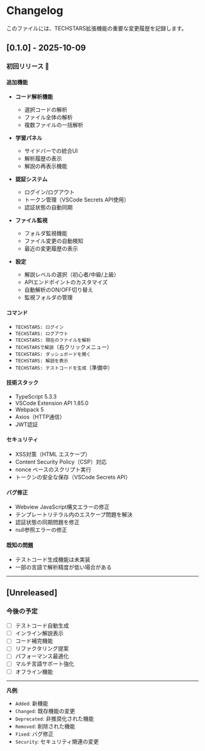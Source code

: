 # Changelog

このファイルには、TECHSTARS拡張機能の重要な変更履歴を記録します。

## [0.1.0] - 2025-10-09

### 初回リリース 🎉

#### 追加機能
- **コード解析機能**
  - 選択コードの解析
  - ファイル全体の解析
  - 複数ファイルの一括解析

- **学習パネル**
  - サイドバーでの統合UI
  - 解析履歴の表示
  - 解説の再表示機能

- **認証システム**
  - ログイン/ログアウト
  - トークン管理（VSCode Secrets API使用）
  - 認証状態の自動同期

- **ファイル監視**
  - フォルダ監視機能
  - ファイル変更の自動検知
  - 最近の変更履歴の表示

- **設定**
  - 解説レベルの選択（初心者/中級/上級）
  - APIエンドポイントのカスタマイズ
  - 自動解析のON/OFF切り替え
  - 監視フォルダの管理

#### コマンド
- `TECHSTARS: ログイン`
- `TECHSTARS: ログアウト`
- `TECHSTARS: 現在のファイルを解析`
- `TECHSTARSで解説`（右クリックメニュー）
- `TECHSTARS: ダッシュボードを開く`
- `TECHSTARS: 解説を表示`
- `TECHSTARS: テストコードを生成`（準備中）

#### 技術スタック
- TypeScript 5.3.3
- VSCode Extension API 1.85.0
- Webpack 5
- Axios（HTTP通信）
- JWT認証

#### セキュリティ
- XSS対策（HTML エスケープ）
- Content Security Policy（CSP）対応
- nonce ベースのスクリプト実行
- トークンの安全な保存（VSCode Secrets API）

#### バグ修正
- Webview JavaScript構文エラーの修正
- テンプレートリテラル内のエスケープ問題を解決
- 認証状態の同期問題を修正
- null参照エラーの修正

#### 既知の問題
- テストコード生成機能は未実装
- 一部の言語で解析精度が低い場合がある

---

## [Unreleased]

### 今後の予定
- [ ] テストコード自動生成
- [ ] インライン解説表示
- [ ] コード補完機能
- [ ] リファクタリング提案
- [ ] パフォーマンス最適化
- [ ] マルチ言語サポート強化
- [ ] オフライン機能

---

**凡例**:
- `Added`: 新機能
- `Changed`: 既存機能の変更
- `Deprecated`: 非推奨化された機能
- `Removed`: 削除された機能
- `Fixed`: バグ修正
- `Security`: セキュリティ関連の変更
